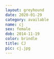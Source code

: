 ```yaml
---
layout: greyhound
date: 2020-01-29
category: available
name: cj
sex: female
dob: 2014-11-19
color: brindle
title: CJ
pic: cj.jpg
---
```


